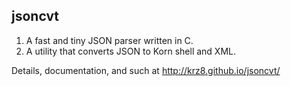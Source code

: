 jsoncvt
-------

1. A fast and tiny JSON parser written in C.
2. A utility that converts JSON to Korn shell and XML.

Details, documentation, and such at http://krz8.github.io/jsoncvt/
